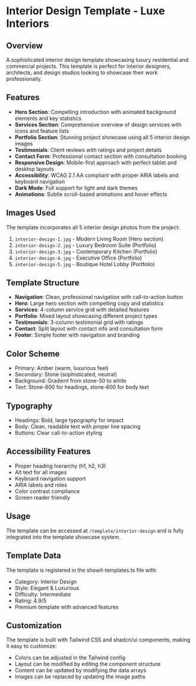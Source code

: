 # Interior Design Template - Luxe Interiors

## Overview
A sophisticated interior design template showcasing luxury residential and commercial projects. This template is perfect for interior designers, architects, and design studios looking to showcase their work professionally.

## Features
- **Hero Section**: Compelling introduction with animated background elements and key statistics
- **Services Section**: Comprehensive overview of design services with icons and feature lists
- **Portfolio Section**: Stunning project showcase using all 5 interior design images
- **Testimonials**: Client reviews with ratings and project details
- **Contact Form**: Professional contact section with consultation booking
- **Responsive Design**: Mobile-first approach with perfect tablet and desktop layouts
- **Accessibility**: WCAG 2.1 AA compliant with proper ARIA labels and keyboard navigation
- **Dark Mode**: Full support for light and dark themes
- **Animations**: Subtle scroll-based animations and hover effects

## Images Used
The template incorporates all 5 interior design photos from the project:
1. `interior-design-1.jpg` - Modern Living Room (Hero section)
2. `interior-design-2.jpg` - Luxury Bedroom Suite (Portfolio)
3. `interior-design-3.jpg` - Contemporary Kitchen (Portfolio)
4. `interior-design-4.jpg` - Executive Office (Portfolio)
5. `interior-design-5.jpg` - Boutique Hotel Lobby (Portfolio)

## Template Structure
- **Navigation**: Clean, professional navigation with call-to-action button
- **Hero**: Large hero section with compelling copy and statistics
- **Services**: 4-column service grid with detailed features
- **Portfolio**: Mixed layout showcasing different project types
- **Testimonials**: 3-column testimonial grid with ratings
- **Contact**: Split layout with contact info and consultation form
- **Footer**: Simple footer with navigation and branding

## Color Scheme
- Primary: Amber (warm, luxurious feel)
- Secondary: Stone (sophisticated, neutral)
- Background: Gradient from stone-50 to white
- Text: Stone-800 for headings, stone-600 for body text

## Typography
- Headings: Bold, large typography for impact
- Body: Clean, readable text with proper line spacing
- Buttons: Clear call-to-action styling

## Accessibility Features
- Proper heading hierarchy (h1, h2, h3)
- Alt text for all images
- Keyboard navigation support
- ARIA labels and roles
- Color contrast compliance
- Screen reader friendly

## Usage
The template can be accessed at `/template/interior-design` and is fully integrated into the template showcase system.

## Template Data
The template is registered in the showit-templates.ts file with:
- Category: Interior Design
- Style: Elegant & Luxurious
- Difficulty: Intermediate
- Rating: 4.9/5
- Premium template with advanced features

## Customization
The template is built with Tailwind CSS and shadcn/ui components, making it easy to customize:
- Colors can be adjusted in the Tailwind config
- Layout can be modified by editing the component structure
- Content can be updated by modifying the data arrays
- Images can be replaced by updating the image paths
